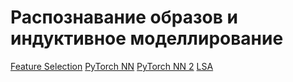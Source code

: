 # Распознавание образов и индуктивное моделлирование
[Feature Selection](https://colab.research.google.com/drive/11vFwgWSaX0_Zlv6mootdB0mjJxaFib_N?usp=sharing)
[PyTorch NN](https://colab.research.google.com/drive/1YPkG6lJHSSivvWzSohr2l-TrvHlMP7YF?usp=sharing)
[PyTorch NN 2](https://colab.research.google.com/drive/1bvmxMe3NbslfUeyowLZhBUlEctDV-WXV?usp=sharing)
[LSA](https://colab.research.google.com/drive/11ca58A9GIj1Q-DtuPdB2PXz0-PVRQALR?usp=sharing)
